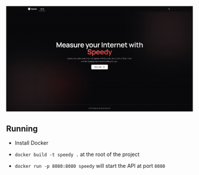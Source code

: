 <h2 align='center'>

<img src="https://github.com/StamTsag/speedy/blob/master/.github/assets/preview.png" alt='Speedy preview'>
  
</h2>

## Running

- Install Docker

- `docker build -t speedy .` at the root of the project

- `docker run -p 8080:8080 speedy` will start the API at port `8080`
